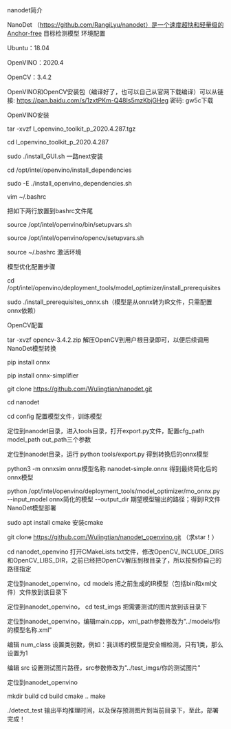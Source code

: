 nanodet简介

NanoDet （https://github.com/RangiLyu/nanodet）是一个速度超快和轻量级的Anchor-free 目标检测模型
环境配置

Ubuntu：18.04

OpenVINO：2020.4

OpenCV：3.4.2

OpenVINO和OpenCV安装包（编译好了，也可以自己从官网下载编译）可以从链接: https://pan.baidu.com/s/1zxtPKm-Q48Is5mzKbjGHeg 密码: gw5c下载

OpenVINO安装

tar -xvzf l_openvino_toolkit_p_2020.4.287.tgz

cd l_openvino_toolkit_p_2020.4.287

sudo ./install_GUI.sh 一路next安装

cd /opt/intel/openvino/install_dependencies

sudo -E ./install_openvino_dependencies.sh

vim ~/.bashrc

把如下两行放置到bashrc文件尾

source /opt/intel/openvino/bin/setupvars.sh

source /opt/intel/openvino/opencv/setupvars.sh

source ~/.bashrc 激活环境

模型优化配置步骤

cd /opt/intel/openvino/deployment_tools/model_optimizer/install_prerequisites

sudo ./install_prerequisites_onnx.sh（模型是从onnx转为IR文件，只需配置onnx依赖）

OpenCV配置

tar -xvzf opencv-3.4.2.zip 解压OpenCV到用户根目录即可，以便后续调用
NanoDet模型转换

pip install onnx

pip install onnx-simplifier

git clone https://github.com/Wulingtian/nanodet.git

cd nanodet

cd config 配置模型文件，训练模型

定位到nanodet目录，进入tools目录，打开export.py文件，配置cfg_path model_path out_path三个参数

定位到nanodet目录，运行 python tools/export.py 得到转换后的onnx模型

python3 -m onnxsim onnx模型名称 nanodet-simple.onnx 得到最终简化后的onnx模型

python /opt/intel/openvino/deployment_tools/model_optimizer/mo_onnx.py --input_model onnx简化的模型 --output_dir 期望模型输出的路径；得到IR文件
NanoDet模型部署

sudo apt install cmake 安装cmake

git clone https://github.com/Wulingtian/nanodet_openvino.git （求star！）

cd nanodet_openvino 打开CMakeLists.txt文件，修改OpenCV_INCLUDE_DIRS和OpenCV_LIBS_DIR，之前已经把OpenCV解压到根目录了，所以按照你自己的路径指定

定位到nanodet_openvino，cd models 把之前生成的IR模型（包括bin和xml文件）文件放到该目录下

定位到nanodet_openvino， cd test_imgs 把需要测试的图片放到该目录下

定位到nanodet_openvino，编辑main.cpp，xml_path参数修改为"../models/你的模型名称.xml"

编辑 num_class 设置类别数，例如：我训练的模型是安全帽检测，只有1类，那么设置为1

编辑 src 设置测试图片路径，src参数修改为"../test_imgs/你的测试图片"

定位到nanodet_openvino

mkdir build
cd build
cmake ..
make

./detect_test 输出平均推理时间，以及保存预测图片到当前目录下，至此，部署完成！
